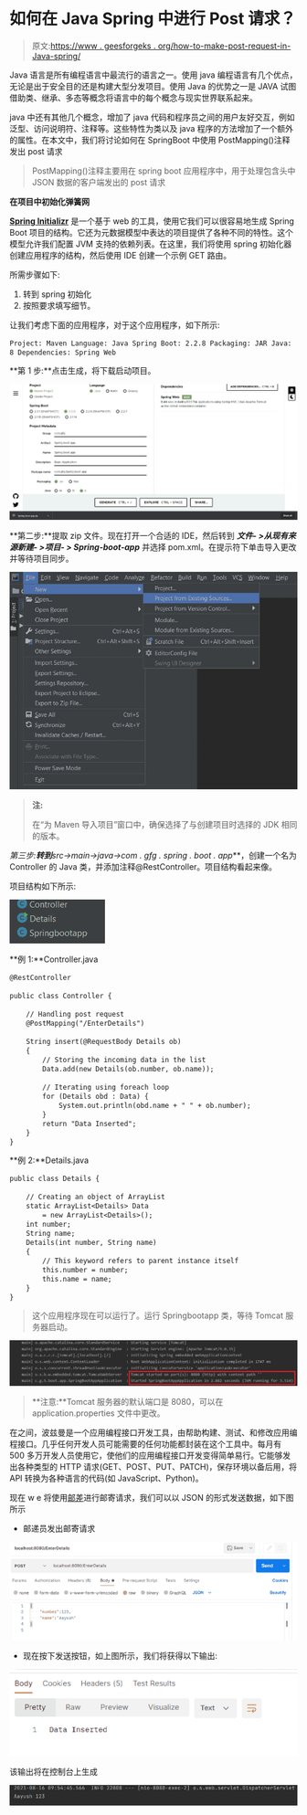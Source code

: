 # 如何在 Java Spring 中进行 Post 请求？

> 原文:[https://www . geesforgeks . org/how-to-make-post-request-in-Java-spring/](https://www.geeksforgeeks.org/how-to-make-post-request-in-java-spring/)

Java 语言是所有编程语言中最流行的语言之一。使用 java 编程语言有几个优点，无论是出于安全目的还是构建大型分发项目。使用 Java 的优势之一是 JAVA 试图借助类、继承、多态等概念将语言中的每个概念与现实世界联系起来。

java 中还有其他几个概念，增加了 java 代码和程序员之间的用户友好交互，例如泛型、访问说明符、注释等。这些特性为类以及 java 程序的方法增加了一个额外的属性。在本文中，我们将讨论如何在 SpringBoot 中使用 PostMapping()注释发出 post 请求

> PostMapping()注释主要用在 spring boot 应用程序中，用于处理包含头中 JSON 数据的客户端发出的 post 请求

**在项目中初始化弹簧网**

[**Spring Initializr**](https://www.geeksforgeeks.org/spring-initializr/) 是一个基于 web 的工具，使用它我们可以很容易地生成 Spring Boot 项目的结构。它还为元数据模型中表达的项目提供了各种不同的特性。这个模型允许我们配置 JVM 支持的依赖列表。在这里，我们将使用 spring 初始化器创建应用程序的结构，然后使用 IDE 创建一个示例 GET 路由。

所需步骤如下:

1.  转到 spring 初始化
2.  按照要求填写细节。

让我们考虑下面的应用程序，对于这个应用程序，如下所示:

```
Project: Maven Language: Java Spring Boot: 2.2.8 Packaging: JAR Java: 8 Dependencies: Spring Web 
```

**第 1 步:**点击生成，将下载启动项目。

![](img/d4782728746ced3a1f69ea3b8c61fe8c.png)

**第二步:**提取 zip 文件。现在打开一个合适的 IDE，然后转到 ***文件- >从现有来源新建- >项目- > Spring-boot-app*** 并选择 pom.xml。在提示符下单击导入更改并等待项目同步。

![](img/938bf65050c80f1ce86dbf17ba3d2b23.png)

> **注:**
> 
> 在“为 Maven 导入项目”窗口中，确保选择了与创建项目时选择的 JDK 相同的版本。

**第三步:**转到***src->main->java->com . gfg . spring . boot . app***，创建一个名为 Controller 的 Java 类，并添加注释@RestController。项目结构看起来像。

项目结构如下所示:

![](img/879ebb7b8f2ee6e42735df8c23b7109c.png)

**例 1:**Controller.java

```
@RestController

public class Controller {

    // Handling post request
    @PostMapping("/EnterDetails")

    String insert(@RequestBody Details ob)
    {
        // Storing the incoming data in the list
        Data.add(new Details(ob.number, ob.name));

        // Iterating using foreach loop
        for (Details obd : Data) {
            System.out.println(obd.name + " " + ob.number);
        }
        return "Data Inserted";
    }
}
```

**例 2:**Details.java

```
public class Details {

    // Creating an object of ArrayList
    static ArrayList<Details> Data
        = new ArrayList<Details>();
    int number;
    String name;
    Details(int number, String name)
    {
        // This keyword refers to parent instance itself
        this.number = number;
        this.name = name;
    }
}
```

> 这个应用程序现在可以运行了。运行 Springbootapp 类，等待 Tomcat 服务器启动。

![](img/093e5180d109d63d4fd76cdf5ca54c15.png)

> **注意:**Tomcat 服务器的默认端口是 8080，可以在 application.properties 文件中更改。

在之间，波兹曼是一个应用编程接口开发工具，由帮助构建、测试、和修改应用编程接口。几乎任何开发人员可能需要的任何功能都封装在这个工具中。每月有 500 多万开发人员使用它，使他们的应用编程接口开发变得简单易行。它能够发出各种类型的 HTTP 请求(GET、POST、PUT、PATCH)，保存环境以备后用，将 API 转换为各种语言的代码(如 JavaScript、Python)。

现在 w e 将使用[邮差](https://www.geeksforgeeks.org/introduction-postman-api-development/)进行邮寄请求，我们可以以 JSON 的形式发送数据，如下图所示

*   邮递员发出邮寄请求

![](img/22ff00f99d3674ca0176220f4d5c8e7d.png)

*   现在按下发送按钮，如上图所示，我们将获得以下输出:

![](img/b65aa591ec57034eb5e2bf43b0a74101.png)

该输出将在控制台上生成

![](img/527a807edda238931ad1a4d9b87ee7fe.png)
